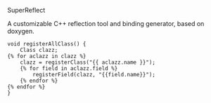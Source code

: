 SuperReflect

A customizable C++ reflection tool and binding generator, based on doxygen.

```
void registerAllClass() {
    Class clazz;
{% for aclazz in clazz %}
    clazz = registerClass("{{ aclazz.name }}");
    {% for field in aclazz.field %}
        registerField(clazz, "{{field.name}}");
    {% endfor %}
{% endfor %}
}
```
